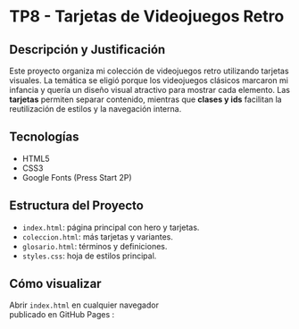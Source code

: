 # TP8 - Tarjetas de Videojuegos Retro

## Descripción y Justificación
Este proyecto organiza mi colección de videojuegos retro utilizando tarjetas visuales. La temática se eligió porque los videojuegos clásicos marcaron mi infancia y quería un diseño visual atractivo para mostrar cada elemento. Las **tarjetas** permiten separar contenido, mientras que **clases y ids** facilitan la reutilización de estilos y la navegación interna.

## Tecnologías
- HTML5
- CSS3
- Google Fonts (Press Start 2P)

## Estructura del Proyecto
- `index.html`: página principal con hero y tarjetas.
- `coleccion.html`: más tarjetas y variantes.
- `glosario.html`: términos y definiciones.
- `styles.css`: hoja de estilos principal.

## Cómo visualizar
Abrir `index.html` en cualquier navegador  
publicado en GitHub Pages :
